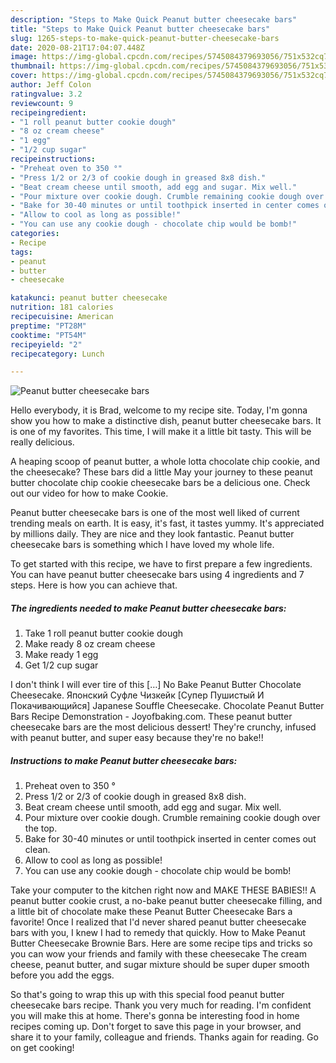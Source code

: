 ```yaml
---
description: "Steps to Make Quick Peanut butter cheesecake bars"
title: "Steps to Make Quick Peanut butter cheesecake bars"
slug: 1265-steps-to-make-quick-peanut-butter-cheesecake-bars
date: 2020-08-21T17:04:07.448Z
image: https://img-global.cpcdn.com/recipes/5745084379693056/751x532cq70/peanut-butter-cheesecake-bars-recipe-main-photo.jpg
thumbnail: https://img-global.cpcdn.com/recipes/5745084379693056/751x532cq70/peanut-butter-cheesecake-bars-recipe-main-photo.jpg
cover: https://img-global.cpcdn.com/recipes/5745084379693056/751x532cq70/peanut-butter-cheesecake-bars-recipe-main-photo.jpg
author: Jeff Colon
ratingvalue: 3.2
reviewcount: 9
recipeingredient:
- "1 roll peanut butter cookie dough"
- "8 oz cream cheese"
- "1 egg"
- "1/2 cup sugar"
recipeinstructions:
- "Preheat oven to 350 °"
- "Press 1/2 or 2/3 of cookie dough in greased 8x8 dish."
- "Beat cream cheese until smooth, add egg and sugar. Mix well."
- "Pour mixture over cookie dough. Crumble remaining cookie dough over the top."
- "Bake for 30-40 minutes or until toothpick inserted in center comes out clean."
- "Allow to cool as long as possible!"
- "You can use any cookie dough - chocolate chip would be bomb!"
categories:
- Recipe
tags:
- peanut
- butter
- cheesecake

katakunci: peanut butter cheesecake 
nutrition: 181 calories
recipecuisine: American
preptime: "PT28M"
cooktime: "PT54M"
recipeyield: "2"
recipecategory: Lunch

---
```



![Peanut butter cheesecake bars](https://img-global.cpcdn.com/recipes/5745084379693056/751x532cq70/peanut-butter-cheesecake-bars-recipe-main-photo.jpg)

Hello everybody, it is Brad, welcome to my recipe site. Today, I'm gonna show you how to make a distinctive dish, peanut butter cheesecake bars. It is one of my favorites. This time, I will make it a little bit tasty. This will be really delicious.

A heaping scoop of peanut butter, a whole lotta chocolate chip cookie, and the cheesecake? These bars did a little May your journey to these peanut butter chocolate chip cookie cheesecake bars be a delicious one. Check out our video for how to make Cookie.

Peanut butter cheesecake bars is one of the most well liked of current trending meals on earth. It is easy, it's fast, it tastes yummy. It's appreciated by millions daily. They are nice and they look fantastic. Peanut butter cheesecake bars is something which I have loved my whole life.


To get started with this recipe, we have to first prepare a few ingredients. You can have peanut butter cheesecake bars using 4 ingredients and 7 steps. Here is how you can achieve that.

<!--inarticleads1-->

##### The ingredients needed to make Peanut butter cheesecake bars:

1. Take 1 roll peanut butter cookie dough
1. Make ready 8 oz cream cheese
1. Make ready 1 egg
1. Get 1/2 cup sugar


I don&#39;t think I will ever tire of this […] No Bake Peanut Butter Chocolate Cheesecake. Японский Суфле Чизкейк [Супер Пушистый И Покачивающийся] Japanese Souffle Cheesecake. Chocolate Peanut Butter Bars Recipe Demonstration - Joyofbaking.com. These peanut butter cheesecake bars are the most delicious dessert! They&#39;re crunchy, infused with peanut butter, and super easy because they&#39;re no bake!! 

<!--inarticleads2-->

##### Instructions to make Peanut butter cheesecake bars:

1. Preheat oven to 350 °
1. Press 1/2 or 2/3 of cookie dough in greased 8x8 dish.
1. Beat cream cheese until smooth, add egg and sugar. Mix well.
1. Pour mixture over cookie dough. Crumble remaining cookie dough over the top.
1. Bake for 30-40 minutes or until toothpick inserted in center comes out clean.
1. Allow to cool as long as possible!
1. You can use any cookie dough - chocolate chip would be bomb!


Take your computer to the kitchen right now and MAKE THESE BABIES!! A peanut butter cookie crust, a no-bake peanut butter cheesecake filling, and a little bit of chocolate make these Peanut Butter Cheesecake Bars a favorite! Once I realized that I&#39;d never shared peanut butter cheesecake bars with you, I knew I had to remedy that quickly. How to Make Peanut Butter Cheesecake Brownie Bars. Here are some recipe tips and tricks so you can wow your friends and family with these cheesecake The cream cheese, peanut butter, and sugar mixture should be super duper smooth before you add the eggs. 

So that's going to wrap this up with this special food peanut butter cheesecake bars recipe. Thank you very much for reading. I'm confident you will make this at home. There's gonna be interesting food in home recipes coming up. Don't forget to save this page in your browser, and share it to your family, colleague and friends. Thanks again for reading. Go on get cooking!
